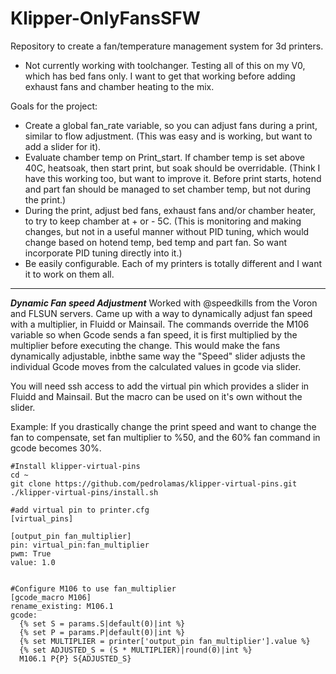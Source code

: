 # Klipper-OnlyFansSFW
Repository to create a fan/temperature management system for 3d printers. 

* Not currently working with toolchanger. Testing all of this on my V0, which has bed fans only. I want to get that working before adding exhaust fans and chamber heating to the mix.

Goals for the project:
- Create a global fan_rate variable, so you can adjust fans during a print, similar to flow adjustment. (This was easy and is working, but want to add a slider for it).
- Evaluate chamber temp on Print_start. If chamber temp is set above 40C, heatsoak, then start print, but soak should be overridable. (Think I have this working too, but want to improve it. Before print starts, hotend and part fan should be managed to set chamber temp, but not during the print.)
- During the print, adjust bed fans, exhaust fans and/or chamber heater, to try to keep chamber at + or - 5C. (This is monitoring and making changes, but not in a useful manner without PID tuning, which would change based on hotend temp, bed temp and part fan. So want incorporate PID tuning directly into it.)
- Be easily configurable. Each of my printers is totally different and I want it to work on them all.

-----------------------

***Dynamic Fan speed Adjustment***
Worked with @speedkills from the Voron and FLSUN servers. Came up with a way to dynamically adjust fan speed with a multiplier, in Fluidd or Mainsail. The commands override the M106 variable so when Gcode sends a fan speed, it is first multiplied by the multiplier before executing the change. This would make the fans dynamically adjustable, inbthe same way the "Speed" slider adjusts the individual Gcode moves from the calculated values in gcode via slider. 

You will need ssh access to add the virtual pin which provides a slider in Fluidd and Mainsail. But the macro can be used on it's own without the slider. 

Example: If you drastically change the print speed and want to change the fan to compensate, set fan multiplier to %50, and the 60% fan command in gcode becomes 30%.  

```
#Install klipper-virtual-pins
cd ~
git clone https://github.com/pedrolamas/klipper-virtual-pins.git
./klipper-virtual-pins/install.sh

#add virtual pin to printer.cfg
[virtual_pins]

[output_pin fan_multiplier]
pin: virtual_pin:fan_multiplier
pwm: True
value: 1.0


#Configure M106 to use fan_multiplier
[gcode_macro M106]
rename_existing: M106.1
gcode:
  {% set S = params.S|default(0)|int %}
  {% set P = params.P|default(0)|int %}
  {% set MULTIPLIER = printer['output_pin fan_multiplier'].value %}
  {% set ADJUSTED_S = (S * MULTIPLIER)|round(0)|int %}
  M106.1 P{P} S{ADJUSTED_S}

```